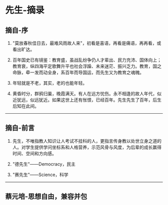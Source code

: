 # 先生-摘录

## 摘自-序

1. "莫放春秋佳日去，最难风雨故人来"，初看是喜语，再看是痛语，再再看，或看出旷达。

2. 百年国史已有镜鉴：教育盛，虽战乱纷争仍人才辈出、民力充沛、国体向上；教育衰，纵四海平定歌舞升平也社会浮躁、未来迷茫、振兴乏力。教育，国之命脉，牵一发而动全身，系百年而导国运，而先生又为教育之魂魄。

3. 年轻就是不老，其实，老的也能年轻。

4. 黄昏时分，群鸦归巢，晚霞满天。有人在远方忧伤。永不相逢的故人年代，似近犹远，似远犹近。如果这世上还有怅恨，已经百年。先生先生了百年，后生后知在此间。

----

## 摘自-前言

1. 先生，不唯指教人知识让人考试不挂科的人，更指言传身教以处世立身之道的人。对学生提供学问坐标系和人格营养，示范风骨与风度，为后辈的成长赢得时间、空间和方向感。

2. "德先生"——Democracy，民主

3. "赛先生"——Science，科学

----

## 蔡元培-思想自由，兼容并包
